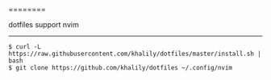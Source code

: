 ========

dotfiles support nvim


--------

    $ curl -L https://raw.githubusercontent.com/khalily/dotfiles/master/install.sh | bash
    $ git clone https://github.com/khalily/dotfiles ~/.config/nvim
